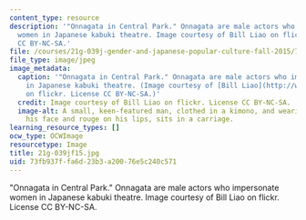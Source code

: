 ```yaml
---
content_type: resource
description: '"Onnagata in Central Park." Onnagata are male actors who impersonate
  women in Japanese kabuki theatre. Image courtesy of Bill Liao on flickr. License
  CC BY-NC-SA.'
file: /courses/21g-039j-gender-and-japanese-popular-culture-fall-2015/73fb937ffa6d23b3a20076e5c240c571_21g-039jf15.jpg
file_type: image/jpeg
image_metadata:
  caption: '"Onnagata in Central Park." Onnagata are male actors who impersonate women
    in Japanese kabuki theatre. (Image courtesy of [Bill Liao](http://www.flickr.com/photos/liao/1582948788/in/photolist-DVxZXF-DVxW9Z-EGsEJ9-3pT2wu-3pMYC2)
    on flickr. License CC BY-NC-SA.)'
  credit: Image courtesy of Bill Liao on flickr. License CC BY-NC-SA.
  image-alt: A small, keen-featured man, clothed in a kimono, and wearing powder on
    his face and rouge on his lips, sits in a carriage.
learning_resource_types: []
ocw_type: OCWImage
resourcetype: Image
title: 21g-039jf15.jpg
uid: 73fb937f-fa6d-23b3-a200-76e5c240c571
---
```

"Onnagata in Central Park." Onnagata are male actors who impersonate women in Japanese kabuki theatre. Image courtesy of Bill Liao on flickr. License CC BY-NC-SA.

